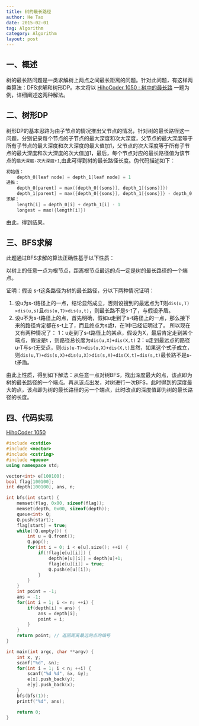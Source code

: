 ```yaml
---
title: 树的最长路径
author: He Tao
date: 2015-02-01
tag: Algorithm
category: Algorithm
layout: post
---
```


## 一、概述

树的最长路问题是一类求解树上两点之间最长距离的问题。针对此问题，有这样两类算法：DFS求解和树形DP。本文将以 [HihoCoder 1050 : 树中的最长路][1] 一题为例，详细阐述这两种解法。

<!--more-->

## 二、树形DP

树形DP的基本思路为由子节点的情况推出父节点的情况，针对树的最长路径这一问题，分别记录每个节点的子节点的最大深度和次大深度，父节点的最大深度等于所有子节点的最大深度和次大深度的最大值加1，父节点的次大深度等于所有子节点的最大深度和次大深度的次大值加1，最后，每个节点对应的最长路径值为该节点的`最大深度-次大深度+1`,由此可得到树的最长路径长度。伪代码描述如下：

~~~cpp
初始值：
    depth_0[leaf node] = depth_1[leaf node] = 1
递推：
    depth_0[parent] = max({depth_0[{sons}], depth_1[{sons}]})
    depth_1[parent] = max({depth_0[{sons}], depth_1[{sons}]} - depth_0[parent])
求解：
    length[i] = depth_0[i] + depth_1[i] - 1
    longest = max({length[i]})
~~~

由此，得到结果。

## 三、BFS求解

此题通过BFS求解的算法正确性基于以下性质：

以树上的任意一点为根节点，距离根节点最远的点一定是树的最长路径的一个端点。

证明：假设 s-t这条路径为树的最长路径，分以下两种情况证明：
1. 设u为s-t路径上的一点，结论显然成立，否则设搜到的最远点为T则`dis(u,T) >dis(u,s)`且`dis(u,T)>dis(u,t)`，则最长路不是s-t了，与假设矛盾。
2. 设u不为s-t路径上的点，首先明确，假如u走到了s-t路径上的一点，那么接下来的路径肯定都在s-t上了，而且终点为s或t，在1中已经证明过了。
所以现在又有两种情况了：
1：u走到了s-t路径上的某点，假设为X，最后肯定走到某个端点，假设是t ，则路径总长度为`dis(u,X)+dis(X,t)`
2：u走到最远点的路径u-T与s-t无交点，则`dis(u-T)>dis(u,X)+dis(X,t)`显然，如果这个式子成立，
则`dis(u,T)+dis(s,X)+dis(u,X)>dis(s,X)+dis(X,t)=dis(s,t)`最长路不是s-t矛盾。

由此上性质，得到如下解法：从任意一点对树BFS，找出深度最大的点，该点即为树的最长路径的一个端点。再从该点出发，对树进行一次BFS，此时得到的深度最大的点，该点即为树的最长路径的另一个端点，此时改点的深度值即为树的最长路径的长度。

## 四、代码实现

[HihoCoder 1050][2]

~~~cpp
#include <cstdio>
#include <vector>
#include <cstring>
#include <queue>
using namespace std;

vector<int> e[100100];
bool flag[100100];
int depth[100100], ans, n;

int bfs(int start) {
    memset(flag, 0x00, sizeof(flag));
    memset(depth, 0x00, sizeof(depth));
    queue<int> Q;
    Q.push(start);
    flag[start] = true;
    while(!Q.empty()) { 
        int u = Q.front();
        Q.pop();
        for(int i = 0; i < e[u].size(); ++i) {
            if(!flag[e[u][i]]) {
                depth[e[u][i]] = depth[u]+1;
                flag[e[u][i]] = true;
                Q.push(e[u][i]);
            }
        }
    }
    int point = -1;
    ans = -1;
    for(int i = 1; i <= n; ++i) {
        if(depth[i] > ans) {
            ans = depth[i];
            point = i;
        }
    }
    return point; // 返回距离最远的点的编号
}

int main(int argc, char **argv) {
    int x, y;
    scanf("%d", &n);
    for(int i = 1; i < n; ++i) {
        scanf("%d %d", &x, &y);
        e[x].push_back(y);
        e[y].push_back(x);
    }
    bfs(bfs(1));
    printf("%d", ans);

    return 0;
}
~~~

<!--links-->

[1]: http://hihocoder.com/problemset/problem/1050
[2]: http://hihocoder.com/problemset/problem/1050

